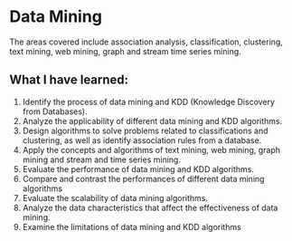 # Data Mining
The areas covered include association analysis, classification, clustering, text mining, web mining, graph and stream time series mining. 

## What I have learned: 

1.	Identify the process of data mining and KDD (Knowledge Discovery from Databases).
2.	Analyze the applicability of different data mining and KDD algorithms.
3.	Design algorithms to solve problems related to classifications and clustering, as well as identify association rules from a database.
4.	Apply the concepts and algorithms of text mining, web mining, graph mining and stream and time series mining.
5.	Evaluate the performance of data mining and KDD algorithms.
6.	Compare and contrast the performances of different data mining algorithms
7.	Evaluate the scalability of data mining algorithms.
8.	Analyze the data characteristics that affect the effectiveness of data mining.
9.	Examine the limitations of data mining and KDD algorithms
